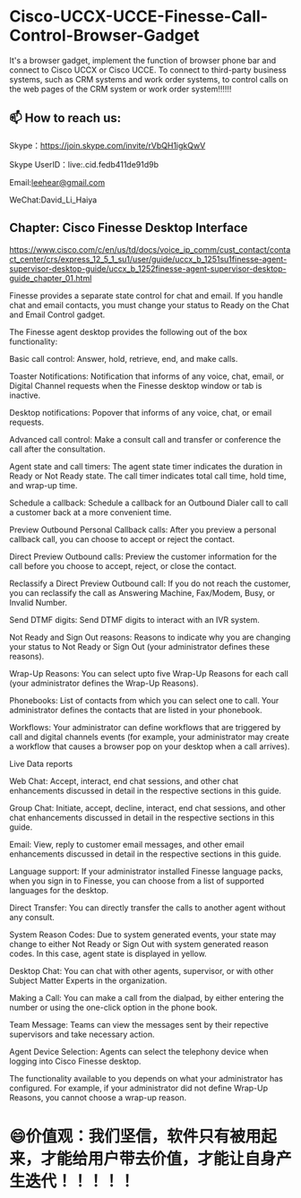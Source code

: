 # Cisco-UCCX-UCCE-Finesse-Call-Control-Browser-Gadget
It's a browser gadget, implement the function of browser phone bar and connect to Cisco UCCX or Cisco UCCE.
To connect to third-party business systems, such as CRM systems and work order systems, to control calls on the web pages of the CRM system or work order system!!!!!!

## 📫 How to reach us:

Skype：https://join.skype.com/invite/rVbQH1igkQwV

Skype UserID：live:.cid.fedb411de91d9b

Email:leehear@gmail.com

WeChat:David_Li_Haiya

## Chapter: Cisco Finesse Desktop Interface
https://www.cisco.com/c/en/us/td/docs/voice_ip_comm/cust_contact/contact_center/crs/express_12_5_1_su1/user/guide/uccx_b_1251su1finesse-agent-supervisor-desktop-guide/uccx_b_1252finesse-agent-supervisor-desktop-guide_chapter_01.html

Finesse provides a separate state control for chat and email. If you handle chat and email contacts, you must change your status to Ready on the Chat and Email Control gadget.

The Finesse agent desktop provides the following out of the box functionality:

Basic call control: Answer, hold, retrieve, end, and make calls.

Toaster Notifications: Notification that informs of any voice, chat, email, or Digital Channel requests when the Finesse desktop window or tab is inactive.

Desktop notifications: Popover that informs of any voice, chat, or email requests.

Advanced call control: Make a consult call and transfer or conference the call after the consultation.

Agent state and call timers: The agent state timer indicates the duration in Ready or Not Ready state. The call timer indicates total call time, hold time, and wrap-up time.

Schedule a callback: Schedule a callback for an Outbound Dialer call to call a customer back at a more convenient time.

Preview Outbound Personal Callback calls: After you preview a personal callback call, you can choose to accept or reject the contact.

Direct Preview Outbound calls: Preview the customer information for the call before you choose to accept, reject, or close the contact.

Reclassify a Direct Preview Outbound call: If you do not reach the customer, you can reclassify the call as Answering Machine, Fax/Modem, Busy, or Invalid Number.

Send DTMF digits: Send DTMF digits to interact with an IVR system.

Not Ready and Sign Out reasons: Reasons to indicate why you are changing your status to Not Ready or Sign Out (your administrator defines these reasons).

Wrap-Up Reasons: You can select upto five Wrap-Up Reasons for each call (your administrator defines the Wrap-Up Reasons).

Phonebooks: List of contacts from which you can select one to call. Your administrator defines the contacts that are listed in your phonebook.

Workflows: Your administrator can define workflows that are triggered by call and digital channels events (for example, your administrator may create a workflow that causes a browser pop on your desktop when a call arrives).

Live Data reports

Web Chat: Accept, interact, end chat sessions, and other chat enhancements discussed in detail in the respective sections in this guide.

Group Chat: Initiate, accept, decline, interact, end chat sessions, and other chat enhancements discussed in detail in the respective sections in this guide.

Email: View, reply to customer email messages, and other email enhancements discussed in detail in the respective sections in this guide.

Language support: If your administrator installed Finesse language packs, when you sign in to Finesse, you can choose from a list of supported languages for the desktop.

Direct Transfer: You can directly transfer the calls to another agent without any consult.

System Reason Codes: Due to system generated events, your state may change to either Not Ready or Sign Out with system generated reason codes. In this case, agent state is displayed in yellow.

Desktop Chat: You can chat with other agents, supervisor, or with other Subject Matter Experts in the organization.

Making a Call: You can make a call from the dialpad, by either entering the number or using the one-click option in the phone book.

Team Message: Teams can view the messages sent by their repective supervisors and take necessary action.

Agent Device Selection: Agents can select the telephony device when logging into Cisco Finesse desktop.

The functionality available to you depends on what your administrator has configured. For example, if your administrator did not define Wrap-Up Reasons, you cannot choose a wrap-up reason.

# 😄价值观：我们坚信，软件只有被用起来，才能给用户带去价值，才能让自身产生迭代！！！！！


